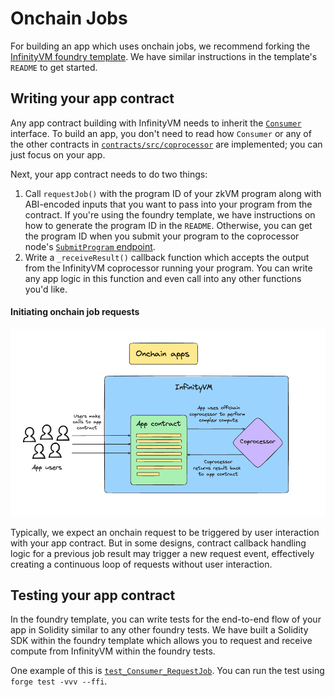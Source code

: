 # Onchain Jobs

For building an app which uses onchain jobs, we recommend forking the [InfinityVM foundry template](https://github.com/InfinityVM/infinityVM-foundry-template/tree/main). We have similar instructions in the template's `README` to get started.

## Writing your app contract

Any app contract building with InfinityVM needs to inherit the [`Consumer`](https://github.com/InfinityVM/infinityVM-foundry-template/blob/main/contracts/src/coprocessor/Consumer.sol) interface. To build an app, you don't need to read how `Consumer` or any of the other contracts in [`contracts/src/coprocessor`](https://github.com/InfinityVM/infinityVM-foundry-template/tree/main/contracts/src/coprocessor) are implemented; you can just focus on your app.

Next, your app contract needs to do two things:

1. Call `requestJob()` with the program ID of your zkVM program along with ABI-encoded inputs that you want to pass into your program from the contract. If you're using the foundry template, we have instructions on how to generate the program ID in the `README`. Otherwise, you can get the program ID when you submit your program to the coprocessor node's [`SubmitProgram` endpoint](../coprocessor/api.md#coprocessor_nodev1coprocessornodesubmitprogram).
1. Write a `_receiveResult()` callback function which accepts the output from the InfinityVM coprocessor running your program. You can write any app logic in this function and even call into any other functions you'd like.

#### Initiating onchain job requests

![onchain apps](../assets/onchain-apps.png)

Typically, we expect an onchain request to be triggered by user interaction with your app contract. But in some designs, contract callback handling logic for a previous job result may trigger a new request event, effectively creating a continuous loop of requests without user interaction.

## Testing your app contract

In the foundry template, you can write tests for the end-to-end flow of your app in Solidity similar to any other foundry tests. We have built a Solidity SDK within the foundry template which allows you to request and receive compute from InfinityVM within the foundry tests.

One example of this is [`test_Consumer_RequestJob`](https://github.com/InfinityVM/infinityVM-foundry-template/blob/main/contracts/test/SquareRootConsumer.t.sol#L26). You can run the test using `forge test -vvv --ffi`.
